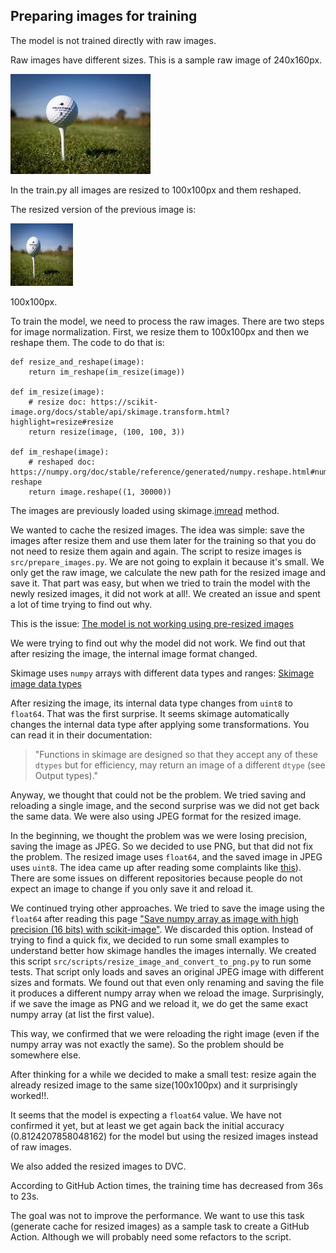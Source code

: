 ## Preparing images for training

The model is not trained directly with raw images.

Raw images have different sizes. This is a sample raw image of 240x160px.

![Raw golf ball iamge](images/raw-golf-ball-image.jpeg)

In the train.py all images are resized to 100x100px and them reshaped.

The resized version of the previous image is:

![Raw golf ball iamge](images/raw-golf-ball-image-resized.png)

100x100px.

To train the model, we need to process the raw images. There are two steps for image normalization. First, we resize them to 100x100px and then we reshape them. The code to do that is:

```
def resize_and_reshape(image):
    return im_reshape(im_resize(image))

def im_resize(image):
    # resize doc: https://scikit-image.org/docs/stable/api/skimage.transform.html?highlight=resize#resize
    return resize(image, (100, 100, 3))

def im_reshape(image):
    # reshaped doc: https://numpy.org/doc/stable/reference/generated/numpy.reshape.html#numpy-reshape
    return image.reshape((1, 30000))
```

The images are previously loaded using skimage.[imread](https://scikit-image.org/docs/dev/api/skimage.io.html#skimage.io.imread) method.

We wanted to cache the resized images. The idea was simple: save the images after resize them and use them later for the training so that you do not need to resize them again and again. The script to resize images is `src/prepare_images.py`. We are not going to explain it because it's small. We only get the raw image, we calculate the new path for the resized image and save it. That part was easy, but when we tried to train the model with the newly resized images, it did not work at all!. We created an issue and spent a lot of time trying to find out why.

This is the issue: [The model is not working using pre-resized images](https://github.com/josecelano/data-version-control/issues/2)

We were trying to find out why the model did not work. We find out that after resizing the image, the internal image format changed.

Skimage uses `numpy` arrays with different data types and ranges: [Skimage image data types](https://scikit-image.org/docs/dev/user_guide/data_types.html#image-data-types-and-what-they-mean)

After resizing the image, its internal data type changes from `uint8` to `float64`. That was the first surprise. It seems skimage automatically changes the internal data type after applying some transformations. You can read it in their documentation:

>"Functions in skimage are designed so that they accept any of these `dtypes` but for efficiency, may return an image of a different `dtype` (see Output types)."

Anyway, we thought that could not be the problem. We tried saving and reloading a single image, and the second surprise was we did not get back the same data. We were also using JPEG format for the resized image.

In the beginning, we thought the problem was we were losing precision, saving the image as JPEG. So we decided to use PNG, but that did not fix the problem. The resized image uses `float64`, and the saved image in JPEG uses `uint8`. The idea came up after reading some complaints like [this](https://stackoverflow.com/questions/47361966/scikit-image-write-a-ndarray-to-image-with-imsave-read-back-with-imread-data)). There are some issues on different repositories because people do not expect an image to change if you only save it and reload it.

We continued trying other approaches. We tried to save the image using the `float64` after reading this page ["Save numpy array as image with high precision (16 bits) with scikit-image"](https://www.py4u.net/discuss/142943). We discarded this option. Instead of trying to find a quick fix, we decided to run some small examples to understand better how skimage handles the images internally. We created this script `src/scripts/resize_image_and_convert_to_png.py` to run some tests. That script only loads and saves an original JPEG image with different sizes and formats. We found out that even only renaming and saving the file it produces a different numpy array when we reload the image. Surprisingly, if we save the image as PNG and we reload it, we do get the same exact numpy array (at list the first value).

This way, we confirmed that we were reloading the right image (even if the numpy array was not exactly the same). So the problem should be somewhere else.

After thinking for a while we decided to make a small test: resize again the already resized image to the same size(100x100px) and it surprisingly worked!!.

It seems that the model is expecting a `float64` value. We have not confirmed it yet, but at least we get again back the initial accuracy (0.8124207858048162) for the model but using the resized images instead of raw images.

We also added the resized images to DVC.

According to GitHub Action times, the training time has decreased from 36s to 23s.

The goal was not to improve the performance. We want to use this task (generate cache for resized images) as a sample task to create a GitHub Action. Although we will probably need some refactors to the script. 